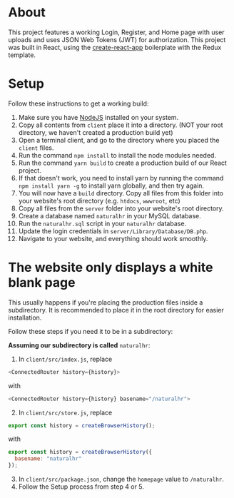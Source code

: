 # About
This project features a working Login, Register, and Home page with user uploads and uses JSON Web Tokens (JWT) for authorization. This project was built in React, using the [create-react-app](https://create-react-app.dev/) boilerplate with the Redux template.

# Setup
Follow these instructions to get a working build:

1. Make sure you have [NodeJS](https://nodejs.org/en/) installed on your system.
2. Copy all contents from `client` place it into a directory. (NOT your root directory, we haven't created a production build yet)
3. Open a terminal client, and go to the directory where you placed the `client` files.
4. Run the command `npm install` to install the node modules needed.
5. Run the command `yarn build` to create a production build of our React project.
6. If that doesn't work, you need to install yarn by running the command `npm install yarn -g` to install yarn globally, and then try again.
7. You will now have a `build` directory. Copy all files from this folder into your website's root directory (e.g. `htdocs`, `wwwroot`, etc)
8. Copy all files from the `server` folder into your website's root directory.
9. Create a database named `naturalhr` in your MySQL database.
10. Run the `naturalhr.sql` script in your `naturalhr` database.
11. Update the login credentials in `server/Library/Database/DB.php`.
12. Navigate to your website, and everything should work smoothly.

# The website only displays a white blank page

This usually happens if you're placing the production files inside a subdirectory. It is recommended to place it in the root directory for easier installation.

Follow these steps if you need it to be in a subdirectory:

**Assuming our subdirectory is called** `naturalhr`:

1. In `client/src/index.js`, replace
```javascript
<ConnectedRouter history={history}>
```
with
```javascript
<ConnectedRouter history={history} basename="/naturalhr">
```

2. In `client/src/store.js`, replace
```javascript
export const history = createBrowserHistory();
```
with
```javascript
export const history = createBrowserHistory({
  basename: "naturalhr"
});
```
3. In `client/src/package.json`, change the `homepage` value to `/naturalhr`.
4. Follow the Setup process from step 4 or 5.
